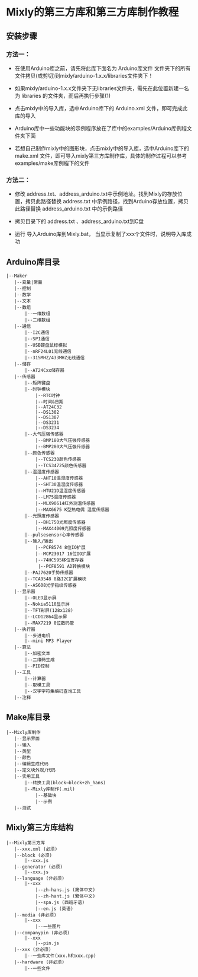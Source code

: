 # Mixly的第三方库和第三方库制作教程

## 安装步骤

### 方法一：

- 在使用Arduino库之前，请先将此库下面名为 Arduino库文件 文件夹下的所有文件拷贝(或剪切)到mixly/arduino-1.x.x/libraries文件夹下！

- 如果mixly/arduino-1.x.x文件夹下无libraries文件夹，需先在此位置新建一名为 libraries 的文件夹，而后再执行步骤(1)

- 点击mixly中的导入库，选中Arduino库下的 Arduino.xml 文件，即可完成此库的导入

- Arduino库中一些功能块的示例程序放在了库中的examples/Arduino库例程文件夹下面

-  若想自己制作mixly中的图形块，点击mixly中的导入库，选中Arduino库下的 make.xml 文件，即可导入mixly第三方库制作库，具体的制作过程可以参考examples/make库例程下的文件

### 方法二：

-  修改 address.txt、address_arduino.txt中示例地址。找到Mixly的存放位置，拷贝此路径替换 address.txt 中示例路径，找到Arduino存放位置，拷贝此路径替换 address_arduino.txt 中的示例路径

-  拷贝目录下的 address.txt 、address_arduino.txt到C盘

-  运行 导入Arduino库到Mixly.bat， 当显示复制了xxx个文件时，说明导入库成功



## Arduino库目录

```
|--Maker
​	|--变量|常量
​	|--控制
​	|--数学
​	|--文本
​	|--数组
​		|--一维数组
​		|--二维数组
​	|--通信
​		|--I2C通信
​		|--SPI通信
​		|--USB键盘鼠标模拟
​		|--nRF24L01无线通信
​		|--315MHZ/433MHZ无线通信
​	|--储存
​		|--AT24Cxx储存器
​	|--传感器
​		|--矩阵键盘
​		|--时钟模块
​			|--RTC时钟
​			|--时间&日期
​			|--AT24C32
​			|--DS1302
​			|--DS1307
​			|--DS3231
​			|--DS3234
​		|--大气压强传感器
​			|--BMP180大气压强传感器
​			|--BMP280大气压强传感器
​		|--颜色传感器
​			|--TCS230颜色传感器
​			|--TCS34725颜色传感器
​		|--温湿度传感器
​			|--AHT10温湿度传感器
​			|--SHT30温湿度传感器
​			|--HTU21D温湿度传感器
​			|--LM75温度传感器
​			|--MLX90614红外测温传感器
​			|--MAX6675 K型热电偶 温度传感器
​		|--光照度传感器
​			|--BH1750光照度传感器
​			|--MAX44009光照度传感器
​		|--pulsesensor心率传感器
​		|--输入/输出
​			|--PCF8574 8位IO扩展
​			|--MCP23017 16位IO扩展
​			|--74HC595移位寄存器
			|--PCF8591 AD转换模块
​		|--PAJ7620手势传感器
​		|--TCA9548 8路I2C扩展模块
​		|--AS608光学指纹传感器
​	|--显示器
​		|--OLED显示屏
​		|--Nokia5110显示屏
​		|--TFT彩屏(128x128)
​		|--LCD12864显示屏
​		|--MAX7219 8位数码管
​	|--执行器
​		|--步进电机
​		|--mini MP3 Player
​	|--算法
​		|--加密文本
​		|--二维码生成
​		|--PID控制
​	|--工具
​		|--计算器
​		|--取模工具
​		|--汉字字符集编码查询工具
​	|--注释
```



## Make库目录

```
|--Mixly库制作
​	|--显示界面
​	|--输入
​	|--类型
​	|--颜色
​	|--编辑生成代码
​	|--定义块外观/代码
​	|--实用工具
​		|--转换工具(block→block+zh_hans)
​		|--Mixly库制作(.mil)
​			|--基础块
​			|--示例
​	|--测试
```



## Mixly第三方库结构

```
|--Mixly第三方库
​	|--xxx.xml (必须)
​	|--block (必须)
​		|--xxx.js
​	|--generator (必须)
​		|--xxx.js
​	|--language (非必须)
​		|--xxx
​			|--zh-hans.js (简体中文)
​			|--zh-hant.js (繁体中文)
​			|--spa.js (西班牙语)
​			|--en.js (英语)
​	|--media (非必须)
​		|--xxx
​			|--一些图片
​	|--companypin (非必须)
​		|--xxx
​			|--pin.js
​	|--xxx (非必须)
​		|--一些库文件(xxx.h和xxx.cpp)
​	|--hardware (非必须)
​		|--一些文件
```


